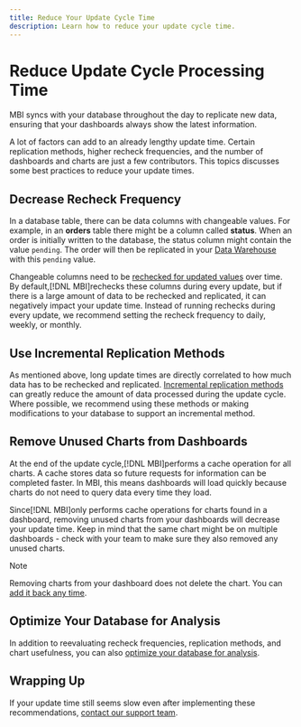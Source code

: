 ```yaml
---
title: Reduce Your Update Cycle Time
description: Learn how to reduce your update cycle time. 
---
```

# Reduce Update Cycle Processing Time

MBI syncs with your database throughout the day to replicate new data, ensuring that your dashboards always show the latest information.

A lot of factors can add to an already lengthy update time. Certain replication methods, higher recheck frequencies, and the number of dashboards and charts are just a few contributors. This topics discusses some best practices to reduce your update times.

## Decrease Recheck Frequency

In a database table, there can be data columns with changeable values. For example, in an **orders** table there might be a column called **status**. When an order is initially written to the database, the status column might contain the value `pending`. The order will then be replicated in your [Data Warehouse](../data-analyst/data-warehouse-mgr/tour-dwm.md) with this `pending` value.

Changeable columns need to be [rechecked for updated values](../data-analyst/data-warehouse-mgr/cfg-data-rechecks.md) over time. By default,[!DNL MBI]rechecks these columns during every update, but if there is a large amount of data to be rechecked and replicated, it can negatively impact your update time. Instead of running rechecks during every update, we recommend setting the recheck frequency to daily, weekly, or monthly.

## Use Incremental Replication Methods

As mentioned above, long update times are directly correlated to how much data has to be rechecked and replicated. [Incremental replication methods](../data-analyst/data-warehouse-mgr/cfg-replication-methods.md) can greatly reduce the amount of data processed during the update cycle. Where possible, we recommend using these methods or making modifications to your database to support an incremental method.

## Remove Unused Charts from Dashboards

At the end of the update cycle,[!DNL MBI]performs a cache operation for all charts. A cache stores data so future requests for information can be completed faster. In MBI, this means dashboards will load quickly because charts do not need to query data every time they load.

Since[!DNL MBI]only performs cache operations for charts found in a dashboard, removing unused charts from your dashboards will decrease your update time. Keep in mind that the same chart might be on multiple dashboards - check with your team to make sure they also removed any unused charts.

>[!NOTE]
>
>Removing charts from your dashboard does not delete the chart. You can [add it back any time](../data-user/dashboards/add-charts-dashboard.md).

## Optimize Your Database for Analysis

In addition to reevaluating recheck frequencies, replication methods, and chart usefulness, you can also [optimize your database for analysis](../best-practices/opt-db-analysis.md).

## Wrapping Up

If your update time still seems slow even after implementing these recommendations, [contact our support team](../getting-started/support.md).
